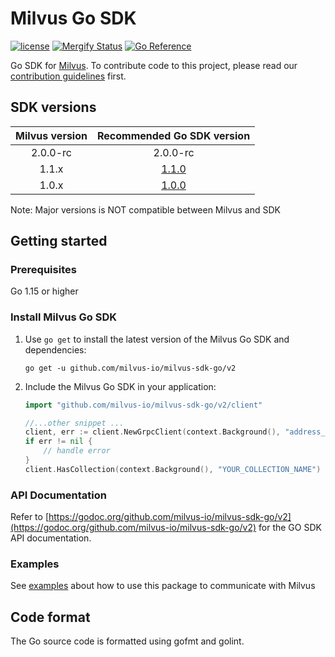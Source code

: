 # Milvus Go SDK

[![license](https://img.shields.io/hexpm/l/plug.svg?color=green)](https://github.com/milvus-io/milvus-sdk-go/blob/master/LICENSE)
[![Mergify Status][mergify-status]][mergify]
[![Go Reference](https://pkg.go.dev/badge/github.com/milvus-io/milvus-sdk-go/v2.svg)](https://pkg.go.dev/github.com/milvus-io/milvus-sdk-go/v2)

[mergify]: https://mergify.io
[mergify-status]: https://img.shields.io/endpoint.svg?url=https://gh.mergify.io/badges/milvus-io/milvus-sdk-go&style=plastic


Go SDK for [Milvus](https://github.com/milvus-io/milvus). To contribute code to this project, please read our [contribution guidelines](https://github.com/milvus-io/milvus/blob/master/CONTRIBUTING.md) first.


## SDK versions

|Milvus version| Recommended Go SDK version |
|:-----:|:-----:|
| 2.0.0-rc | 2.0.0-rc |
| 1.1.x | [1.1.0](https://github.com/milvus-io/milvus-sdk-go/tree/v1.1.0) |
| 1.0.x | [1.0.0](https://github.com/milvus-io/milvus-sdk-go/tree/v1.0.0) |

Note: Major versions is NOT compatible between Milvus and SDK

## Getting started

### Prerequisites

Go 1.15 or higher

### Install Milvus Go SDK

1. Use `go get` to install the latest version of the Milvus Go SDK and dependencies:

   ```shell
   go get -u github.com/milvus-io/milvus-sdk-go/v2
   ```

2. Include the Milvus Go SDK in your application:

   ```go
   import "github.com/milvus-io/milvus-sdk-go/v2/client"

   //...other snippet ...
   client, err := client.NewGrpcClient(context.Background(), "address_of_milvus")
   if err != nil {
       // handle error
   }
   client.HasCollection(context.Background(), "YOUR_COLLECTION_NAME")
   ```

### API Documentation

Refer to [https://godoc.org/github.com/milvus-io/milvus-sdk-go/v2](https://godoc.org/github.com/milvus-io/milvus-sdk-go/v2) for the GO SDK API documentation.

### Examples
   
See [examples](example/README.md) about how to use this package to communicate with Milvus

## Code format

The Go source code is formatted using gofmt and golint.
